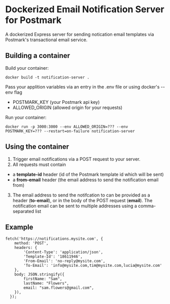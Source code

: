# Dockerized Email Notification Server for Postmark

A dockerized Express server for sending notication email templates via Postmark's transactional email service.

## Building a container

Build your container:
```
docker build -t notification-server .
```

Pass your applition variables via an entry in the .env file or using docker's --env flag
- POSTMARK_KEY (your Postmark api key)
- ALLOWED_ORIGIN (allowed origin for your requests)

Run your container:
```
docker run -p 3000:3000 --env ALLOWED_ORIGIN=??? --env POSTMARK_KEY=??? --restart=on-failure notification-server
```

## Using the container 

1. Trigger email notifications via a POST request to your server.
2. All requests must contain
- a **template-id** header (id of the Postmark template id which will be sent)
- a **from-email** header (the email address to send the notification email from)
3. The email address to send the notifcation to can be provided as a header (**to-email**), or in the body of the POST request (**email**). The notification email can be sent to multiple addresses using a comma-separated list


## Example
```
fetch('https://notifications.mysite.com', {
    method: 'POST',
    headers: {
        'Content-Type': 'application/json',
        'Template-Id': '18611946',
        'From-Email': 'no-reply@mysite.com',
        'To-Email': 'info@mysite.com,tim@mysite.com,lucia@mysite.com'
    },
    body: JSON.stringify({
        firstName: "Sam",
        lastName: "Flowers",
        email: "sam.flowers@gmail.com",
    }),
  });
```